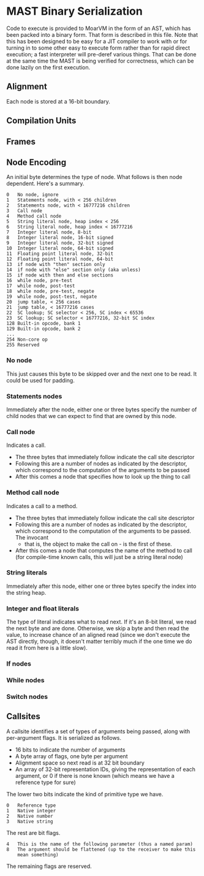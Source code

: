 # MAST Binary Serialization
Code to execute is provided to MoarVM in the form of an AST, which has been
packed into a binary form. That form is described in this file. Note that this
has been designed to be easy for a JIT compiler to work with or for turning in
to some other easy to execute form rather than for rapid direct execution; a
fast interpreter will pre-deref various things. That can be done at the same
time the MAST is being verified for correctness, which can be done lazily on
the first execution.

## Alignment
Each node is stored at a 16-bit boundary.

## Compilation Units


## Frames


## Node Encoding
An initial byte determines the type of node. What follows is then node
dependent. Here's a summary.

    0   No node, ignore
    1   Statements node, with < 256 children
    2   Statements node, with < 16777216 children
    3   Call node
    4   Method call node
    5   String literal node, heap index < 256
    6   String literal node, heap index < 16777216
    7   Integer literal node, 8-bit
    8   Integer literal node, 16-bit signed
    9   Integer literal node, 32-bit signed
    10  Integer literal node, 64-bit signed
    11  Floating point literal node, 32-bit
    12  Floating point literal node, 64-bit
    13  if node with "then" section only
    14  if node with "else" section only (aka unless)
    15  if node with then and else sections
    16  while node, pre-test
    17  while node, post-test
    18  while node, pre-test, negate
    19  while node, post-test, negate
    20  jump table, < 256 cases
    21  jump table, < 16777216 cases
    22  SC lookup; SC selector < 256, SC index < 65536
    23  SC lookup; SC selector < 16777216, 32-bit SC index
    128 Built-in opcode, bank 1
    129 Built-in opcode, bank 2
    ...
    254 Non-core op
    255 Reserved

### No node
This just causes this byte to be skipped over and the next one to be read. It
could be used for padding.

### Statements nodes
Immediately after the node, either one or three bytes specify the number
of child nodes that we can expect to find that are owned by this node.

### Call node
Indicates a call.

* The three bytes that immediately follow indicate the call site descriptor
* Following this are a number of nodes as indicated by the descriptor, which
  correspond to the computation of the arguments to be passed
* After this comes a node that specifies how to look up the thing to call

### Method call node
Indicates a call to a method.

* The three bytes that immediately follow indicate the call site descriptor
* Following this are a number of nodes as indicated by the descriptor, which
  correspond to the computation of the arguments to be passed. The invocant
  - that is, the object to make the call on - is the first of these.
* After this comes a node that computes the name of the method to call (for
  compile-time known calls, this will just be a string literal node)

### String literals
Immediately after this node, either one or three bytes specify the index into
the string heap.

### Integer and float literals
The type of literal indicates what to read next. If it's an 8-bit literal, we
read the next byte and are done. Otherwise, we skip a byte and then read the
value, to increase chance of an aligned read (since we don't execute the AST
directly, though, it doesn't matter terribly much if the one time we do read
it from here is a little slow).

### If nodes


### While nodes


### Switch nodes


## Callsites
A callsite identifies a set of types of arguments being passed, along with
per-argument flags. It is serialized as follows.

* 16 bits to indicate the number of arguments
* A byte array of flags, one byte per argument
* Alignment space so next read is at 32 bit boundary
* An array of 32-bit representation IDs, giving the representation of
  each argument, or 0 if there is none known (which means we have a
  reference type for sure)
  
The lower two bits indicate the kind of primitive type we have.

    0   Reference type
    1   Native integer
    2   Native number
    3   Native string
    
The rest are bit flags.

    4   This is the name of the following parameter (thus a named param)
    8   The argument should be flattened (up to the receiver to make this
        mean something)
        
The remaining flags are reserved.
